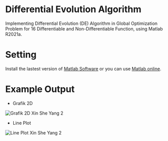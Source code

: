 # Differential Evolution Algorithm

Implementing Differential Evolution (DE) Algorithm in Global Optimization Problem for 16 Differentiable and Non-Differentiable Function, using Matlab R2021a.

# Setting

Install the lastest version of [Matlab Software](https://www.mathworks.com/products/matlab.html) or you can use [Matlab online](https://www.mathworks.com/products/matlab-online.html).

# Example Output

* Grafik 2D

![Grafik 2D Xin She Yang 2](https://user-images.githubusercontent.com/121699462/210122672-ef00afcf-2c59-4116-b180-e5f87e1a6e8d.png)

* Line Plot

![Line Plot Xin She Yang 2](https://user-images.githubusercontent.com/121699462/210122675-9c5bf26e-434a-4d26-9a41-f4bc0d6559b0.png)
